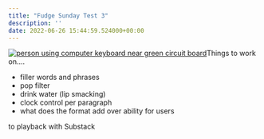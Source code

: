 ```yaml
---
title: "Fudge Sunday Test 3"
description: ''
date: 2022-06-26 15:44:59.524000+00:00
---
```


[![person using computer keyboard near green circuit board](https://images.unsplash.com/photo-1558346490-a72e53ae2d4f?crop=entropy&cs=tinysrgb&fit=max&fm=jpg&ixid=MnwzMDAzMzh8MHwxfHNlYXJjaHwxfHxpb3R8ZW58MHx8fHwxNjU2MjU4MjIw&ixlib=rb-1.2.1&q=80&w=1080 "person using computer keyboard near green circuit board")](https://images.unsplash.com/photo-1558346490-a72e53ae2d4f?crop=entropy&cs=tinysrgb&fit=max&fm=jpg&ixid=MnwzMDAzMzh8MHwxfHNlYXJjaHwxfHxpb3R8ZW58MHx8fHwxNjU2MjU4MjIw&ixlib=rb-1.2.1&q=80&w=1080)Things to work on…. 

* filler words and phrases
* pop filter
* drink water (lip smacking)
* clock control per paragraph
* what does the format add over ability for users

 to playback with Substack
